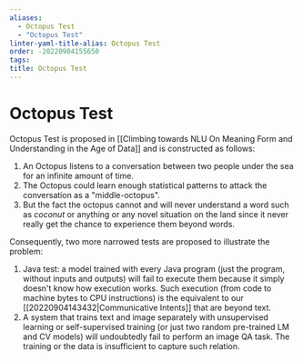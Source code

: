 ```yaml
---
aliases:
  - Octopus Test
  - "Octopus Test"
linter-yaml-title-alias: Octopus Test
order: -20220904155650
tags: 
title: Octopus Test
---
```


# Octopus Test

Octopus Test is proposed in [[Climbing towards NLU On Meaning Form and Understanding in the Age of Data]] and is constructed as follows:

1. An Octopus listens to a conversation between two people under the sea for an infinite amount of time.
2. The Octopus could learn enough statistical patterns to attack the conversation as a "middle-octopus".
3. But the fact the octopus cannot and will never understand a word such as *coconut* or anything or any novel situation on the land since it never really get the chance to experience them beyond words.

Consequently, two more narrowed tests are proposed to illustrate the problem:

1. Java test: a model trained with every Java program (just the program, without inputs and outputs) will fail to execute them because it simply doesn't know how execution works. Such execution (from code to machine bytes to CPU instructions) is the equivalent to our [[20220904143432|Communicative Intents]] that are beyond text.
2. A system that trains text and image separately with unsupervised learning or self-supervised training (or just two random pre-trained LM and CV models) will undoubtedly fail to perform an image QA task. The training or the data is insufficient to capture such relation.
